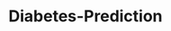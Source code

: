# Diabetes-Prediction







































































































































